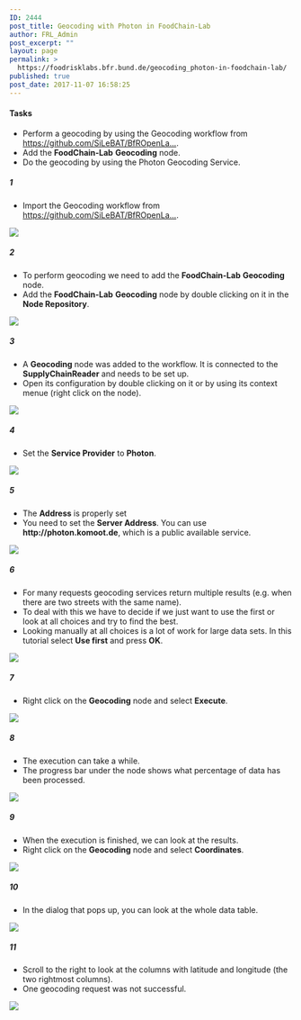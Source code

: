 ```yaml
---
ID: 2444
post_title: Geocoding with Photon in FoodChain-Lab
author: FRL_Admin
post_excerpt: ""
layout: page
permalink: >
  https://foodrisklabs.bfr.bund.de/geocoding_photon-in-foodchain-lab/
published: true
post_date: 2017-11-07 16:58:25
---
```

<h4>Tasks</h4>
<ul>
<li>Perform a geocoding by using the Geocoding workflow from <a href="https://github.com/SiLeBAT/BfROpenLabResources/raw/master/GitHubPages/workflows/Geocoding_with_Photon.knwf" target="_blank">https://github.com/SiLeBAT/BfROpenLa...</a>.</li>
<li>Add the <b>FoodChain-Lab</b> <b>Geocoding</b> node.</li>
<li>Do the geocoding by using the Photon Geocoding Service.</li>
</ul>
<h5>1</h5>
<ul>
<li>Import the Geocoding workflow from <a href="https://github.com/SiLeBAT/BfROpenLabResources/raw/master/GitHubPages/workflows/Geocoding_with_Photon.knwf" target="_blank">https://github.com/SiLeBAT/BfROpenLa...</a>.</li>
</ul>
<a href="https://github.com/SiLeBAT/BfROpenLabResources/raw/master/GitHubPages/documents/foodchainlab_geocoding_with_photon/1.png"><img class="aligncenter size-full" src="https://github.com/SiLeBAT/BfROpenLabResources/raw/master/GitHubPages/documents/foodchainlab_geocoding_with_photon/1.png"/></a>
<h5>2</h5>
<ul>
<li>To perform geocoding we need to add the <b>FoodChain-Lab</b> <b>Geocoding</b> node.</li>
<li>Add the <b>FoodChain-Lab</b> <b>Geocoding</b> node by double clicking on it in the <b>Node Repository</b>.</li>
</ul>
<a href="https://github.com/SiLeBAT/BfROpenLabResources/raw/master/GitHubPages/documents/foodchainlab_geocoding_with_photon/2.png"><img class="aligncenter size-full" src="https://github.com/SiLeBAT/BfROpenLabResources/raw/master/GitHubPages/documents/foodchainlab_geocoding_with_photon/2.png"/></a>
<h5>3</h5>
<ul>
<li>A <b>Geocoding</b> node was added to the workflow. It is connected to the <b>SupplyChainReader</b> and needs to be set up.</li>
<li>Open its configuration by double clicking on it or by using its context menue (right click on the node).</li>
</ul>
<a href="https://github.com/SiLeBAT/BfROpenLabResources/raw/master/GitHubPages/documents/foodchainlab_geocoding_with_photon/3.png"><img class="aligncenter size-full" src="https://github.com/SiLeBAT/BfROpenLabResources/raw/master/GitHubPages/documents/foodchainlab_geocoding_with_photon/3.png"/></a>
<h5>4</h5>
<ul>
<li>Set the <b>Service Provider</b> to <b>Photon</b>.</li>
</ul>
<a href="https://github.com/SiLeBAT/BfROpenLabResources/raw/master/GitHubPages/documents/foodchainlab_geocoding_with_photon/4.png"><img class="aligncenter size-full" src="https://github.com/SiLeBAT/BfROpenLabResources/raw/master/GitHubPages/documents/foodchainlab_geocoding_with_photon/4.png"/></a>
<h5>5</h5>
<ul>
<li>The <b>Address</b> is properly set</li>
<li>You need to set the <b>Server Address</b>. You can use <b>http://photon.komoot.de</b>, which is a public available service.</li>
</ul>
<a href="https://github.com/SiLeBAT/BfROpenLabResources/raw/master/GitHubPages/documents/foodchainlab_geocoding_with_photon/5.png"><img class="aligncenter size-full" src="https://github.com/SiLeBAT/BfROpenLabResources/raw/master/GitHubPages/documents/foodchainlab_geocoding_with_photon/5.png"/></a>
<h5>6</h5>
<ul>
<li>For many requests geocoding services return multiple results (e.g. when there are two streets with the same name).</li>
<li>To deal with this we have to decide if we just want to use the first or look at all choices and try to find the best.</li>
<li>Looking manually at all choices is a lot of work for large data sets. In this tutorial select <b>Use first</b> and press <b>OK</b>.</li>
</ul>
<a href="https://github.com/SiLeBAT/BfROpenLabResources/raw/master/GitHubPages/documents/foodchainlab_geocoding_with_photon/6.png"><img class="aligncenter size-full" src="https://github.com/SiLeBAT/BfROpenLabResources/raw/master/GitHubPages/documents/foodchainlab_geocoding_with_photon/6.png"/></a>
<h5>7</h5>
<ul>
<li>Right click on the <b>Geocoding</b> node and select <b>Execute</b>.</li>
</ul>
<a href="https://github.com/SiLeBAT/BfROpenLabResources/raw/master/GitHubPages/documents/foodchainlab_geocoding_with_photon/7.png"><img class="aligncenter size-full" src="https://github.com/SiLeBAT/BfROpenLabResources/raw/master/GitHubPages/documents/foodchainlab_geocoding_with_photon/7.png"/></a>
<h5>8</h5>
<ul>
<li>The execution can take a while.</li>
<li>The progress bar under the node shows what percentage of data has been processed.</li>
</ul>
<a href="https://github.com/SiLeBAT/BfROpenLabResources/raw/master/GitHubPages/documents/foodchainlab_geocoding_with_photon/8.png"><img class="aligncenter size-full" src="https://github.com/SiLeBAT/BfROpenLabResources/raw/master/GitHubPages/documents/foodchainlab_geocoding_with_photon/8.png"/></a>
<h5>9</h5>
<ul>
<li>When the execution is finished, we can look at the results.</li>
<li>Right click on the <b>Geocoding</b> node and select <b>Coordinates</b>.</li>
</ul>
<a href="https://github.com/SiLeBAT/BfROpenLabResources/raw/master/GitHubPages/documents/foodchainlab_geocoding_with_photon/9.png"><img class="aligncenter size-full" src="https://github.com/SiLeBAT/BfROpenLabResources/raw/master/GitHubPages/documents/foodchainlab_geocoding_with_photon/9.png"/></a>
<h5>10</h5>
<ul>
<li>In the dialog that pops up, you can look at the whole data table.</li>
</ul>
<a href="https://github.com/SiLeBAT/BfROpenLabResources/raw/master/GitHubPages/documents/foodchainlab_geocoding_with_photon/10.png"><img class="aligncenter size-full" src="https://github.com/SiLeBAT/BfROpenLabResources/raw/master/GitHubPages/documents/foodchainlab_geocoding_with_photon/10.png"/></a>
<h5>11</h5>
<ul>
<li>Scroll to the right to look at the columns with latitude and longitude (the two rightmost columns).</li>
<li>One geocoding request was not successful.</li>
</ul>
<a href="https://github.com/SiLeBAT/BfROpenLabResources/raw/master/GitHubPages/documents/foodchainlab_geocoding_with_photon/11.png"><img class="aligncenter size-full" src="https://github.com/SiLeBAT/BfROpenLabResources/raw/master/GitHubPages/documents/foodchainlab_geocoding_with_photon/11.png"/></a>